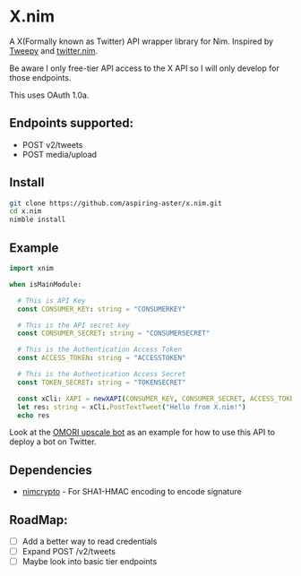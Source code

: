 # X.nim
A X(Formally known as Twitter) API wrapper library for Nim. Inspired by [Tweepy](https://www.tweepy.org/) and [twitter.nim](https://github.com/snus-kin/twitter.nim).

Be aware I only free-tier API access to the X API so I will only develop for those endpoints.

This uses OAuth 1.0a.

## Endpoints supported:
- POST v2/tweets
- POST media/upload

## Install
```Bash
git clone https://github.com/aspiring-aster/x.nim.git
cd x.nim
nimble install
```

## Example
```Nim
import xnim

when isMainModule:

  # This is API Key
  const CONSUMER_KEY: string = "CONSUMERKEY"

  # This is the API secret key
  const CONSUMER_SECRET: string = "CONSUMERSECRET"

  # This is the Authentication Access Token
  const ACCESS_TOKEN: string = "ACCESSTOKEN"

  # This is the Authentication Access Secret
  const TOKEN_SECRET: string = "TOKENSECRET"

  const xCli: XAPI = newXAPI(CONSUMER_KEY, CONSUMER_SECRET, ACCESS_TOKEN, TOKEN_SECRET)
  let res: string = xCli.PostTextTweet("Hello from X.nim!")
  echo res
```
Look at the [OMORI upscale bot](https://github.com/aspiring-aster/omori-upscale-bot-v2/tree/main) as an example for how to use this API to deploy a bot on Twitter.

## Dependencies 
- [nimcrypto](https://github.com/cheatfate/nimcrypto) - For SHA1-HMAC encoding to encode signature

## RoadMap:
- [ ] Add a better way to read credentials
- [ ] Expand POST /v2/tweets
- [ ] Maybe look into basic tier endpoints
